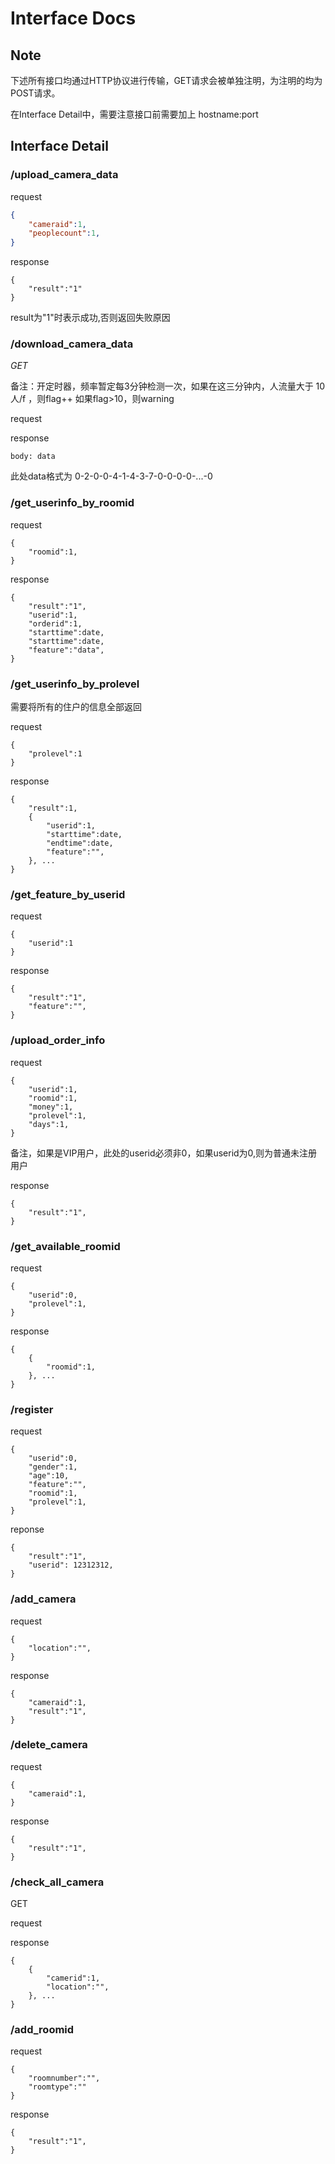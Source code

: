 # Interface Docs

## Note

下述所有接口均通过HTTP协议进行传输，GET请求会被单独注明，为注明的均为POST请求。

在Interface Detail中，需要注意接口前需要加上 hostname:port

## Interface Detail

### /upload_camera_data

request

```json
{
    "cameraid":1,
    "peoplecount":1,
}
```

response

```
{
    "result":"1"
}
```

result为"1"时表示成功,否则返回失败原因

### /download_camera_data

*GET*

备注：开定时器，频率暂定每3分钟检测一次，如果在这三分钟内，人流量大于 10人/f ，则flag++ 如果flag>10，则warning

request

response

```
body: data
```

此处data格式为 0-2-0-0-4-1-4-3-7-0-0-0-0-...-0

### /get_userinfo_by_roomid

request

```
{
    "roomid":1,
}
```

response

```
{
	"result":"1",
    "userid":1,
    "orderid":1,
    "starttime":date,
    "starttime":date,
    "feature":"data",
}
```

### /get_userinfo_by_prolevel

需要将所有的住户的信息全部返回

request

```
{
    "prolevel":1
}
```

response

```
{
	"result":1,
    {
        "userid":1,
        "starttime":date,
        "endtime":date,
        "feature":"",
    }, ...
}
```

### /get_feature_by_userid

request

```
{
    "userid":1
}
```

response

```
{
	"result":"1",
    "feature":"",
}
```

### /upload_order_info

request

```
{
    "userid":1,
    "roomid":1,
    "money":1,
    "prolevel":1,
    "days":1,
}
```

备注，如果是VIP用户，此处的userid必须非0，如果userid为0,则为普通未注册用户

response

```
{
    "result":"1",
}
```

### /get_available_roomid

request

```
{
    "userid":0,
    "prolevel":1,
}
```

response

```
{
    {
        "roomid":1,
    }, ...
}
```

### /register

request

```
{
    "userid":0,
    "gender":1,
    "age":10,
    "feature":"",
    "roomid":1,
    "prolevel":1,
}
```

reponse

```
{
    "result":"1",
    "userid": 12312312,
}
```

### /add_camera

request

```
{
    "location":"",
}
```

response

```
{
	"cameraid":1,
    "result":"1",
}
```

### /delete_camera

request

```
{
    "cameraid":1,
}
```

response

```
{
    "result":"1",
}
```

### /check_all_camera

GET

request

response

```
{
    {
        "camerid":1,
        "location":"",
    }, ...
}
```

### /add_roomid

request

```
{
    "roomnumber":"",
    "roomtype":""
}
```

response

```
{
    "result":"1",
}
```



